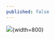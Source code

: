 ```yaml
---
published: false
---
```

![](https://photo-stream-demo.cecil.app/photos/alex-shutin-OzxBzCGQrsw-unsplash.jpg){width=800}
